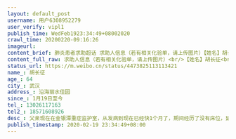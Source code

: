 ```yaml
---
layout: default_post
username: 用户6308952279
user_verify: vipl1
publish_time: WedFeb1923:34:49+08002020
crawl_time: 20200220-09:16:26
imageurl: 
content_brief: 肺炎患者求助超话 求助人信息（若有相关化验单，请上传图片）【姓名】胡长征【年龄】64【所在城市】武汉【所在小区、社区】沿海丽水佳园【患病时间】1月19日至今【联系方式】13026117163【其他紧急联系人】18571608926【病情描述】父亲现在在金银潭重症监护室，从发病到现在已经快1个月了 ...全文
content_full_raw: 求助人信息（若有相关化验单，请上传图片）<br/>【姓名】胡长征<br/>【年龄】64<br/>【所在城市】武汉<br/>【所在小区、社区】沿海丽水佳园<br/>【患病时间】1月19日至今<br/>【联系方式】13026117163<br/>【其他紧急联系人】18571608926<br/>【病情描述】父亲现在在金银潭重症监护室，从发病到现在已经快1个月了，期间经历了没有床位，延误了病情，住进医院就已经是重症了。在金银潭医院经历了两次抢救才坚持到现在，很不容易，但是现在依然很危险，随时有生命危险，血浆是我们唯一的希望。血型为O型rh阳性。
status_url: https://m.weibo.cn/status/4473825113113421
name_: 胡长征
age_: 64
city_: 武汉
address_: 沿海丽水佳园
since_: 1月19日至今
tel_: 13026117163
tel2_: 18571608926
desc_: 父亲现在在金银潭重症监护室，从发病到现在已经快1个月了，期间经历了没有床位，延误了病情，住进医院就已经是重症了。在金银潭医院经历了两次抢救才坚持到现在，很不容易，但是现在依然很危险，随时有生命危险，血浆是我们唯一的希望。血型为O型rh阳性。
publish_timestamp: 2020-02-19 23:34:49+08:00
---
```

